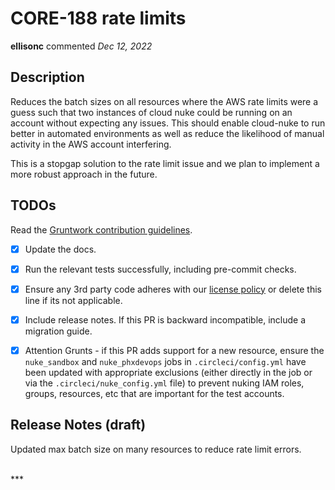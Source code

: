 # CORE-188 rate limits

**ellisonc** commented *Dec 12, 2022*

## Description

Reduces the batch sizes on all resources where the AWS rate limits were a guess such that two instances of cloud nuke could be running on an account without expecting any issues.  This should enable cloud-nuke to run better in automated environments as well as reduce the likelihood of manual activity in the AWS account interfering.

This is a stopgap solution to the rate limit issue and we plan to implement a more robust approach in the future.

<!-- Description of the changes introduced by this PR. -->

## TODOs

Read the [Gruntwork contribution guidelines](https://gruntwork.notion.site/Gruntwork-Coding-Methodology-02fdcd6e4b004e818553684760bf691e).

- [x] Update the docs.
- [x] Run the relevant tests successfully, including pre-commit checks.
- [x] Ensure any 3rd party code adheres with our [license policy](https://www.notion.so/gruntwork/Gruntwork-licenses-and-open-source-usage-policy-f7dece1f780341c7b69c1763f22b1378) or delete this line if its not applicable.
- [x] Include release notes. If this PR is backward incompatible, include a migration guide.
- [x] Attention Grunts - if this PR adds support for a new resource, ensure the `nuke_sandbox` and `nuke_phxdevops` jobs in `.circleci/config.yml` have been updated with appropriate exclusions (either directly in the job or via the `.circleci/nuke_config.yml` file) to prevent nuking IAM roles, groups, resources, etc that are important for the test accounts.


## Release Notes (draft)

Updated max batch size on many resources to reduce rate limit errors.


<br />
***


